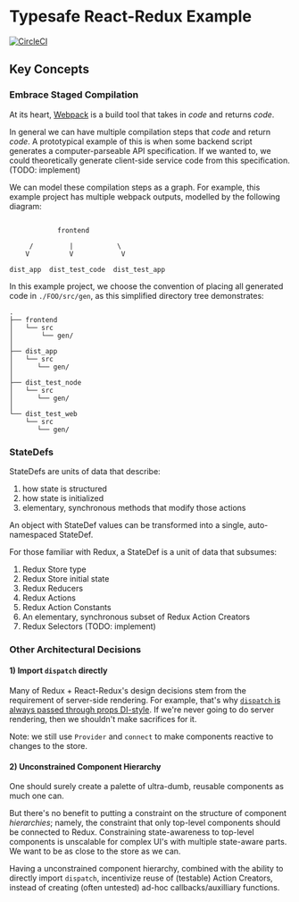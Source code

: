 # Typesafe React-Redux Example
[![CircleCI](https://circleci.com/gh/sleexyz/typesafe-react-redux-example.svg?style=svg)](https://circleci.com/gh/sleexyz/typesafe-react-redux-example)


## Key Concepts

### Embrace Staged Compilation

At its heart, [Webpack](https://webpack.js.org/) is a build tool that takes in *code* and returns *code*.

In general we can have multiple compilation steps that *code* and return *code*. A prototypical example of this is when some backend script generates a computer-parseable API specification. If we wanted to, we could theoretically generate client-side service code from this specification. (TODO: implement)

We can model these compilation steps as a graph. For example, this example project has multiple webpack outputs, modelled by the following diagram:

```

            frontend

     /         |           \
    V          V            V

dist_app  dist_test_code  dist_test_app

```

In this example project, we choose the convention of placing all generated code in `./FOO/src/gen`, as this simplified directory tree demonstrates:


```
.
├── frontend
│   └── src
│       └── gen/
│
├── dist_app
│   └── src
│      └── gen/
│
├── dist_test_node
│   └── src
│      └── gen/
│
└── dist_test_web
    └── src
       └── gen/
```

### StateDefs

StateDefs are units of data that describe:

1. how state is structured
2. how state is initialized
3. elementary, synchronous methods that modify those actions

An object with StateDef values can be transformed into a single, auto-namespaced StateDef.

For those familiar with Redux, a StateDef is a unit of data that subsumes:

1. Redux Store type
2. Redux Store initial state
3. Redux Reducers
4. Redux Actions
5. Redux Action Constants
6. An elementary, synchronous subset of Redux Action Creators
7. Redux Selectors (TODO: implement)

### Other Architectural Decisions

#### 1) Import `dispatch` directly
Many of Redux + React-Redux's design decisions stem from the requirement of server-side rendering.
For example, that's why [`dispatch` is always passed through props DI-style](http://stackoverflow.com/questions/33221634/why-use-this-props-dispatch-rather-than-store-dispatch-directly-in-redux).
If we're never going to do server rendering, then we shouldn't make sacrifices for it.

Note: we still use `Provider` and `connect` to make components reactive to changes to the store.

#### 2) Unconstrained Component Hierarchy
One should surely create a palette of ultra-dumb, reusable components as much one can.

But there's no benefit to putting a constraint on the structure of component *hierarchies*; namely, the constraint that only top-level components should be connected to Redux.
Constraining state-awareness to top-level components is unscalable for complex UI's with multiple state-aware parts. We want to be as close to the store as we can.

Having a unconstrained component hierarchy, combined with the ability to directly import `dispatch`,
incentivize reuse of (testable) Action Creators, instead of creating (often untested) ad-hoc callbacks/auxilliary functions.
